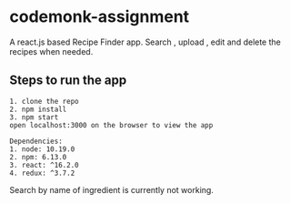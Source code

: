 # codemonk-assignment

A react.js based Recipe Finder app. Search , upload , edit and delete the recipes when needed.

## Steps to run the app
	1. clone the repo
	2. npm install
	3. npm start
	open localhost:3000 on the browser to view the app
	
	Dependencies:
	1. node: 10.19.0
	2. npm: 6.13.0
	3. react: ^16.2.0
	4. redux: ^3.7.2

Search by name of ingredient is currently not working.
